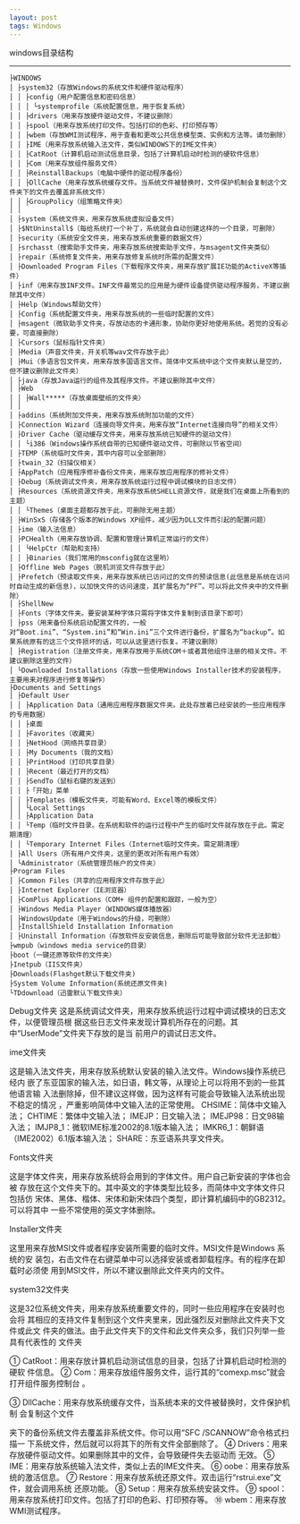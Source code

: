 ```yaml
---
layout: post
tags: Windows
---
```


windows目录结构

---

```
├WINDOWS
│ ├system32（存放Windows的系统文件和硬件驱动程序）
│ │ ├config（用户配置信息和密码信息）
│ │ │ └systemprofile（系统配置信息，用于恢复系统）
│ │ ├drivers（用来存放硬件驱动文件，不建议删除）
│ │ ├spool（用来存放系统打印文件。包括打印的色彩、打印预存等）
│ │ ├wbem（存放WMI测试程序，用于查看和更改公共信息模型类、实例和方法等。请勿删除）
│ │ ├IME（用来存放系统输入法文件，类似WINDOWS下的IME文件夹）
│ │ ├CatRoot（计算机启动测试信息目录，包括了计算机启动时检测的硬软件信息）
│ │ ├Com（用来存放组件服务文件）
│ │ ├ReinstallBackups（电脑中硬件的驱动程序备份）
│ │ ├DllCache（用来存放系统缓存文件。当系统文件被替换时，文件保护机制会复制这个文件夹下的文件去覆盖非系统文件）
│ │ ├GroupPolicy（组策略文件夹）
│ │
│ ├system（系统文件夹，用来存放系统虚拟设备文件）
│ ├$NtUninstall$（每给系统打一个补丁，系统就会自动创建这样的一个目录，可删除）
│ ├security（系统安全文件夹，用来存放系统重要的数据文件）
│ ├srchasst（搜索助手文件夹，用来存放系统搜索助手文件，与msagent文件夹类似）
│ ├repair（系统修复文件夹，用来存放修复系统时所需的配置文件）
│ ├Downloaded Program Files（下载程序文件夹，用来存放扩展IE功能的ActiveX等插件）
│ ├inf（用来存放INF文件。INF文件最常见的应用是为硬件设备提供驱动程序服务，不建议删除其中文件）
│ ├Help（Windows帮助文件）
│ ├Config（系统配置文件夹，用来存放系统的一些临时配置的文件）
│ ├msagent（微软助手文件夹，存放动态的卡通形象，协助你更好地使用系统。若觉的没有必要，可直接删除）
│ ├Cursors（鼠标指针文件夹）
│ ├Media（声音文件夹，开关机等wav文件存放于此）
│ ├Mui（多语言包文件夹，用来存放多国语言文件。简体中文系统中这个文件夹默认是空的，但不建议删除此文件夹）
│ ├java（存放Java运行的组件及其程序文件。不建议删除其中文件）
│ ├Web
│ │ ├Wall*****（存放桌面壁纸的文件夹）
│ │
│ ├addins（系统附加文件夹，用来存放系统附加功能的文件）
│ ├Connection Wizard（连接向导文件夹，用来存放“Internet连接向导”的相关文件）
│ ├Driver Cache（驱动缓存文件夹，用来存放系统已知硬件的驱动文件）
│ │ └i386（Windows操作系统自带的已知硬件驱动文件，可删除以节省空间）
│ ├TEMP（系统临时文件夹，其中内容可以全部删除）
│ ├twain_32（扫描仪相关）
│ ├AppPatch（应用程序修补备份文件夹，用来存放应用程序的修补文件）
│ ├Debug（系统调试文件夹，用来存放系统运行过程中调试模块的日志文件）
│ ├Resources（系统资源文件夹，用来存放系统SHELL资源文件，就是我们在桌面上所看到的主题）
│ │ └Themes（桌面主题都存放于此，可删除无用主题）
│ ├WinSxS（存储各个版本的Windows XP组件，减少因为DLL文件而引起的配置问题）
│ ├ime（输入法信息）
│ ├PCHealth（用来存放协调、配置和管理计算机正常运行的文件）
│ │ └HelpCtr（帮助和支持）
│ │ ├Binaries（我们常用的msconfig就在这里哟）
│ ├Offline Web Pages（脱机浏览文件存放于此）
│ ├Prefetch（预读取文件夹，用来存放系统已访问过的文件的预读信息(此信息是系统在访问时自动生成的新信息)，以加快文件的访问速度，其扩展名为“PF”。可以将此文件夹中的文件删除）
│ ├ShellNew
│ ├Fonts（字体文件夹。要安装某种字体只需将字体文件复制到该目录下即可）
│ ├pss（用来备份系统启动配置文件的，一般对“Boot.ini”、“System.ini”和“Win.ini”三个文件进行备份，扩展名为“backup”。如果系统原有的这三个文件损坏的话，可以从这里进行恢复。不建议删除）
│ ├Registration（注册文件夹，用来存放用于系统COM＋或者其他组件注册的相关文件。不建议删除这里的文件）
│ └Downloaded Installations（存放一些使用Windows Installer技术的安装程序，主要用来对程序进行修复等操作）
├Documents and Settings
│ ├Default User
│ │ ├Application Data（通用应用程序数据文件夹。此处存放着已经安装的一些应用程序的专用数据）
│ │ ├桌面
│ │ ├Favorites（收藏夹）
│ │ ├NetHood（网络共享目录）
│ │ ├My Documents（我的文档）
│ │ ├PrintHood（打印共享目录）
│ │ ├Recent（最近打开的文档）
│ │ ├SendTo（鼠标右键的发送到）
│ │ ├「开始」菜单
│ │ ├Templates（模板文件夹，可能有Word、Excel等的模板文件）
│ │ └Local Settings
│ │ ├Application Data
│ │ └Temp（临时文件目录。在系统和软件的运行过程中产生的临时文件就存放在于此。需定期清理）
│ │ └Temporary Internet Files（Internet临时文件夹。需定期清理）
│ ├All Users（所有用户文件夹，这里的更改对所有用户有效）
│ └Administrator（系统管理员帐户的文件夹）
├Program Files
│ ├Common Files（共享的应用程序文件存放于此）
│ ├Internet Explorer（IE浏览器）
│ ├ComPlus Applications（COM+ 组件的配置和跟踪，一般为空）
│ ├Windows Media Player（WINDOWS媒体播放器）
│ ├WindowsUpdate（用于Windows的升级，可删除）
│ ├InstallShield Installation Information
│ ├Uninstall Information（存放软件反安装信息，删除后可能导致部分软件无法卸载）
├wmpub（windows media service的目录）
├boot（一键还原等软件的文件夹）
├Inetpub（IIS文件夹）
├Downloads(Flashget默认下载文件夹)
├System Volume Information(系统还原文件夹)
└TDdownload（迅雷默认下载文件夹）
```

Debug文件夹
这是系统调试文件夹，用来存放系统运行过程中调试模块的日志文件，以便管理员根
据这些日志文件来发现计算机所存在的问题。其中“UserMode”文件夹下存放的是当
前用户的调试日志文件。

ime文件夹

这是输入法文件夹，用来存放系统默认安装的输入法文件。Windows操作系统已经内
嵌了东亚国家的输入法，如日语，韩文等，从理论上可以将用不到的一些其他语言输
入法删除掉，但不建议这样做，因为这样有可能会导致输入法系统出现不稳定的情况
，严重影响简体中文输入法的正常使用。
CHSIME：简体中文输入法；
CHTIME：繁体中文输入法；
IMEJP：日文输入法；
IMEJP98：日文98输入法；
IMJP8_1：微软IME标准2002的8.1版本输入法；
IMKR6_1：朝鲜语（IME2002）6.1版本输入法；
SHARE：东亚语系共享文件夹。

Fonts文件夹

这是字体文件夹，用来存放系统将会用到的字体文件。用户自己新安装的字体也会被
存放在这个文件夹下的。其中英文的字体类型比较多，而简体中文字体文件只包括仿
宋体、黑体、楷体、宋体和新宋体四个类型，即计算机编码中的GB2312。可以将其中
一些不常使用的英文字体删除。

Installer文件夹

这里用来存放MSI文件或者程序安装所需要的临时文件。MSI文件是Windows 系统的安
装包，右击文件在右键菜单中可以选择安装或者卸载程序。有的程序在卸载时必须使
用到MSI文件，所以不建议删除此文件夹内的文件。

system32文件夹

这是32位系统文件夹，用来存放系统重要文件的，同时一些应用程序在安装时也会将
其相应的支持文件复制到这个文件夹里来，因此强烈反对删除此文件夹下文件或此文
件夹的做法。由于此文件夹下的文件和此文件夹众多，我们只列举一些具有代表性的
文件夹

① CatRoot：用来存放计算机启动测试信息的目录，包括了计算机启动时检测的硬软
件信息。
② Com：用来存放组件服务文件，运行其的“comexp.msc”就会打开组件服务控制台
。

③ DllCache：用来存放系统缓存文件，当系统本来的文件被替换时，文件保护机制
会复制这个文件

夹下的备份系统文件去覆盖非系统文件。你可以用“SFC /SCANNOW”命令格式扫描一
下系统文件，然后就可以将其下的所有文件全部删除了。
④ Drivers：用来存放硬件驱动文件。如果删除其中的文件，会导致硬件失去驱动而
无效。
⑤ IME：用来存放系统输入法文件，类似上去的IME文件夹。
⑥ oobe：用来存放系统的激活信息。
⑦ Restore：用来存放系统还原文件。双击运行“rstrui.exe”文件，就会调用系统
还原功能。
⑧ Setup：用来存放系统安装文件。
⑨ spool：用来存放系统打印文件。包括了打印的色彩、打印预存等。
⑩ wbem：用来存放WMI测试程序。